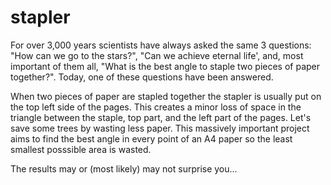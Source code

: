 # stapler

For over 3,000 years scientists have always asked the same 3 questions: "How can we go to the stars?", "Can we achieve eternal life', and, most important of them all, "What is the best angle to staple two pieces of paper together?". Today, one of these questions have been answered.

When two pieces of paper are stapled together the stapler is usually put on the top left side of the pages. This creates a minor loss of space in the triangle between the staple, top part, and the left part of the pages. Let's save some trees by wasting less paper. This massively important project aims to find the best angle in every point of an A4 paper so the least smallest posssible area is wasted.

The results may or (most likely) may not surprise you...

